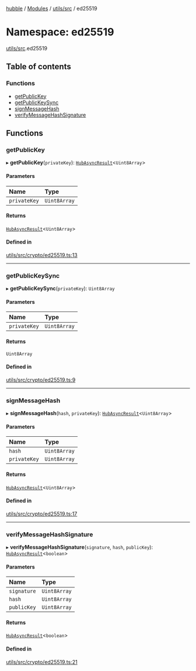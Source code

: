 [hubble](../README.md) / [Modules](../modules.md) / [utils/src](utils_src.md) / ed25519

# Namespace: ed25519

[utils/src](utils_src.md).ed25519

## Table of contents

### Functions

- [getPublicKey](utils_src.ed25519.md#getpublickey)
- [getPublicKeySync](utils_src.ed25519.md#getpublickeysync)
- [signMessageHash](utils_src.ed25519.md#signmessagehash)
- [verifyMessageHashSignature](utils_src.ed25519.md#verifymessagehashsignature)

## Functions

### getPublicKey

▸ **getPublicKey**(`privateKey`): [`HubAsyncResult`](utils_src.md#hubasyncresult)<`Uint8Array`\>

#### Parameters

| Name | Type |
| :------ | :------ |
| `privateKey` | `Uint8Array` |

#### Returns

[`HubAsyncResult`](utils_src.md#hubasyncresult)<`Uint8Array`\>

#### Defined in

[utils/src/crypto/ed25519.ts:13](https://github.com/vinliao/hubble/blob/b933e0c/packages/utils/src/crypto/ed25519.ts#L13)

___

### getPublicKeySync

▸ **getPublicKeySync**(`privateKey`): `Uint8Array`

#### Parameters

| Name | Type |
| :------ | :------ |
| `privateKey` | `Uint8Array` |

#### Returns

`Uint8Array`

#### Defined in

[utils/src/crypto/ed25519.ts:9](https://github.com/vinliao/hubble/blob/b933e0c/packages/utils/src/crypto/ed25519.ts#L9)

___

### signMessageHash

▸ **signMessageHash**(`hash`, `privateKey`): [`HubAsyncResult`](utils_src.md#hubasyncresult)<`Uint8Array`\>

#### Parameters

| Name | Type |
| :------ | :------ |
| `hash` | `Uint8Array` |
| `privateKey` | `Uint8Array` |

#### Returns

[`HubAsyncResult`](utils_src.md#hubasyncresult)<`Uint8Array`\>

#### Defined in

[utils/src/crypto/ed25519.ts:17](https://github.com/vinliao/hubble/blob/b933e0c/packages/utils/src/crypto/ed25519.ts#L17)

___

### verifyMessageHashSignature

▸ **verifyMessageHashSignature**(`signature`, `hash`, `publicKey`): [`HubAsyncResult`](utils_src.md#hubasyncresult)<`boolean`\>

#### Parameters

| Name | Type |
| :------ | :------ |
| `signature` | `Uint8Array` |
| `hash` | `Uint8Array` |
| `publicKey` | `Uint8Array` |

#### Returns

[`HubAsyncResult`](utils_src.md#hubasyncresult)<`boolean`\>

#### Defined in

[utils/src/crypto/ed25519.ts:21](https://github.com/vinliao/hubble/blob/b933e0c/packages/utils/src/crypto/ed25519.ts#L21)
